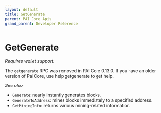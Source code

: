 ```yaml
---
layout: default
title: GetGenerate
parent: PAI Core Apis
grand_parent: Developer Reference
---
```


GetGenerate
========================

*Requires wallet support.*

The `getgenerate` RPC was removed in PAI Core 0.13.0. If you have an older version of Pai Core, use help getgenerate to get help.

*See also*

* `Generate`: nearly instantly generates blocks.
* `GenerateToAddress`: mines blocks immediately to a specified address.
* `GetMiningInfo`: returns various mining-related information.
